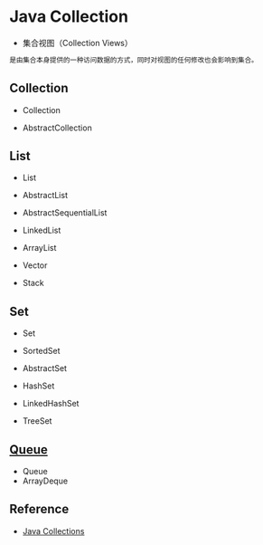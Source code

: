 # Java Collection

* 集合视图（Collection Views）
```md
是由集合本身提供的一种访问数据的方式，同时对视图的任何修改也会影响到集合。
```
## Collection
* Collection<E>

* AbstractCollection

## List
* List<E>

* AbstractList
* AbstractSequentialList

* LinkedList
* ArrayList

* Vector
* Stack

## Set
* Set<E>
* SortedSet

* AbstractSet

* HashSet
* LinkedHashSet
* TreeSet

## [Queue](queue/README.md)
* Queue<E>
* ArrayDeque<E> 



## Reference
* [Java Collections](https://howtodoinjava.com/java-collections/)